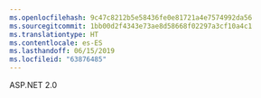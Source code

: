 ```yaml
---
ms.openlocfilehash: 9c47c8212b5e58436fe0e81721a4e7574992da56
ms.sourcegitcommit: 1bb00d2f4343e73ae8d58668f02297a3cf10a4c1
ms.translationtype: HT
ms.contentlocale: es-ES
ms.lasthandoff: 06/15/2019
ms.locfileid: "63876485"
---
```

ASP.NET 2.0